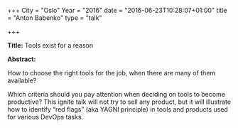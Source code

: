 +++
City = "Oslo"
Year = "2016"
date = "2016-06-23T10:28:07+01:00"
title = "Anton Babenko"
type = "talk"

+++

<div class="col-12">
  <p><strong>Title:</strong>
Tools exist for a reason
</p>

<p><strong>Abstract:</strong></p>

<p>How to choose the right tools for the job, when there are many of them available?</p>

<p>Which criteria should you pay attention when deciding on tools to become productive? This ignite talk will not try to sell any product, but it will illustrate how to identify “red flags” (aka YAGNI principle) in tools and products used for various DevOps tasks.</p>

</div>

